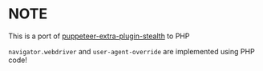 # NOTE
This is a port of [puppeteer-extra-plugin-stealth](https://github.com/berstend/puppeteer-extra/blob/master/packages/puppeteer-extra-plugin-stealth) to PHP

`navigator.webdriver` and `user-agent-override` are implemented using PHP code!
